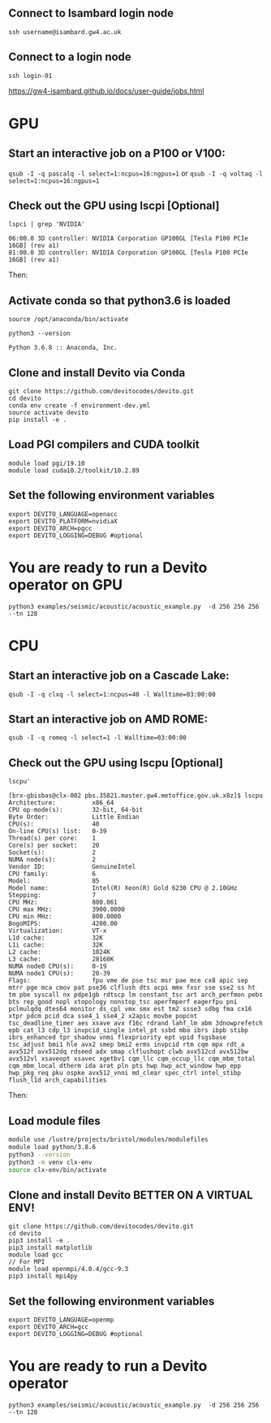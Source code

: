 ## Connect to Isambard login node
`ssh username@isambard.gw4.ac.uk`

## Connect to a login node
`ssh login-01`

https://gw4-isambard.github.io/docs/user-guide/jobs.html

# GPU
## Start an interactive job on a P100 or V100:

`qsub -I -q pascalq -l select=1:ncpus=16:ngpus=1`
or
`qsub -I -q voltaq -l select=1:ncpus=16:ngpus=1`

## Check out the GPU using lscpi [Optional]
`lspci | grep 'NVIDIA'`
```
06:00.0 3D controller: NVIDIA Corporation GP100GL [Tesla P100 PCIe 16GB] (rev a1)
81:00.0 3D controller: NVIDIA Corporation GP100GL [Tesla P100 PCIe 16GB] (rev a1)
```

Then:

## Activate conda so that python3.6 is loaded
`source /opt/anaconda/bin/activate`

`python3 --version`

`Python 3.6.8 :: Anaconda, Inc.`

## Clone and install Devito via Conda
```
git clone https://github.com/devitocodes/devito.git
cd devito
conda env create -f environment-dev.yml
source activate devito
pip install -e .
```

## Load PGI compilers and CUDA toolkit
```
module load pgi/19.10 
module load cuda10.2/toolkit/10.2.89
```


## Set the following environment variables
```
export DEVITO_LANGUAGE=openacc
export DEVITO_PLATFORM=nvidiaX
export DEVITO_ARCH=pgcc
export DEVITO_LOGGING=DEBUG #optional
```

# You are ready to run a Devito operator on GPU
```
python3 examples/seismic/acoustic/acoustic_example.py  -d 256 256 256 --tn 128
```


# CPU
## Start an interactive job on a Cascade Lake:
`qsub -I -q clxq -l select=1:ncpus=40 -l Walltime=03:00:00`

## Start an interactive job on AMD ROME:
`qsub -I -q romeq -l select=1 -l Walltime=03:00:00`

## Check out the GPU using lscpu [Optional]
`lscpu'`
```
[brx-gbisbas@clx-002 pbs.35821.master.gw4.metoffice.gov.uk.x8z]$ lscpu
Architecture:          x86_64
CPU op-mode(s):        32-bit, 64-bit
Byte Order:            Little Endian
CPU(s):                40
On-line CPU(s) list:   0-39
Thread(s) per core:    1
Core(s) per socket:    20
Socket(s):             2
NUMA node(s):          2
Vendor ID:             GenuineIntel
CPU family:            6
Model:                 85
Model name:            Intel(R) Xeon(R) Gold 6230 CPU @ 2.10GHz
Stepping:              7
CPU MHz:               800.061
CPU max MHz:           3900.0000
CPU min MHz:           800.0000
BogoMIPS:              4200.00
Virtualization:        VT-x
L1d cache:             32K
L1i cache:             32K
L2 cache:              1024K
L3 cache:              28160K
NUMA node0 CPU(s):     0-19
NUMA node1 CPU(s):     20-39
Flags:                 fpu vme de pse tsc msr pae mce cx8 apic sep mtrr pge mca cmov pat pse36 clflush dts acpi mmx fxsr sse sse2 ss ht tm pbe syscall nx pdpe1gb rdtscp lm constant_tsc art arch_perfmon pebs bts rep_good nopl xtopology nonstop_tsc aperfmperf eagerfpu pni pclmulqdq dtes64 monitor ds_cpl vmx smx est tm2 ssse3 sdbg fma cx16 xtpr pdcm pcid dca sse4_1 sse4_2 x2apic movbe popcnt tsc_deadline_timer aes xsave avx f16c rdrand lahf_lm abm 3dnowprefetch epb cat_l3 cdp_l3 invpcid_single intel_pt ssbd mba ibrs ibpb stibp ibrs_enhanced tpr_shadow vnmi flexpriority ept vpid fsgsbase tsc_adjust bmi1 hle avx2 smep bmi2 erms invpcid rtm cqm mpx rdt_a avx512f avx512dq rdseed adx smap clflushopt clwb avx512cd avx512bw avx512vl xsaveopt xsavec xgetbv1 cqm_llc cqm_occup_llc cqm_mbm_total cqm_mbm_local dtherm ida arat pln pts hwp hwp_act_window hwp_epp hwp_pkg_req pku ospke avx512_vnni md_clear spec_ctrl intel_stibp flush_l1d arch_capabilities
```

Then:

## Load module files
```bash
module use /lustre/projects/bristol/modules/modulefiles
module load python/3.8.6
python3 --version
python3 -m venv clx-env
source clx-env/bin/activate
```

## Clone and install Devito BETTER ON A VIRTUAL ENV!
```
git clone https://github.com/devitocodes/devito.git
cd devito
pip3 install -e .
pip3 install matplotlib
module load gcc
// For MPI
module load openmpi/4.0.4/gcc-9.3
pip3 install mpi4py
```

## Set the following environment variables
```
export DEVITO_LANGUAGE=openmp
export DEVITO_ARCH=gcc
export DEVITO_LOGGING=DEBUG #optional
```

# You are ready to run a Devito operator
```
python3 examples/seismic/acoustic/acoustic_example.py  -d 256 256 256 --tn 128
```

